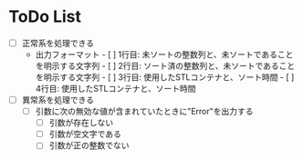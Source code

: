 # ToDo List

- [ ] 正常系を処理できる
	- 出力フォーマット
			- [ ] 1行目: 未ソートの整数列と、未ソートであることを明示する文字列
			- [ ] 2行目: ソート済の整数列と、未ソートであることを明示する文字列
			- [ ] 3行目: 使用したSTLコンテナと、ソート時間
			- [ ] 4行目: 使用したSTLコンテナと、ソート時間
- [ ] 異常系を処理できる
	- [ ] 引数に次の無効な値が含まれていたときに"Error"を出力する
		- [ ] 引数が存在しない
		- [ ] 引数が空文字である
		- [ ] 引数が正の整数でない
